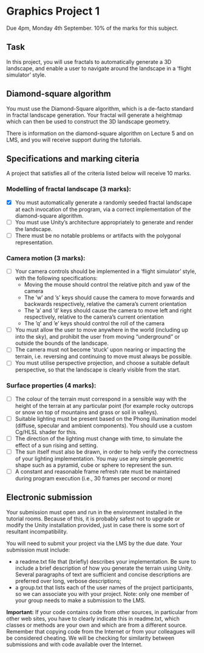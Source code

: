 # Graphics Project 1
Due 4pm, Monday 4th September. 10% of the marks for this subject.

## Task
In this project, you will use fractals to automatically generate a 3D landscape, and enable a user to
navigate around the landscape in a ‘flight simulator’ style.

## Diamond-square algorithm
You must use the Diamond-Square algorithm, which is a de-facto standard in fractal landscape generation. Your fractal will generate a heightmap which can then be used to construct the 3D landscape geometry.

There is information on the diamond-square algorithm on Lecture 5 and on LMS, and you will receive support during the tutorials.


## Specifications and marking citeria
A project that satisfies all of the criteria listed below will receive 10 marks.
### Modelling of fractal landscape (3 marks):
- [x] You must automatically generate a randomly seeded fractal landscape at each invocation of the program, via a correct implementation of the diamond-square algorithm.
- [ ] You must use Unity’s architecture appropriately to generate and render the landscape.
- [ ] There must be no notable problems or artifacts with the polygonal representation.

### Camera motion (3 marks):
- [ ] Your camera controls should be implemented in a ‘flight simulator’ style, with the following specifications:
    * Moving the mouse should control the relative pitch and yaw of the camera
    * The ’w’ and ’s’ keys should cause the camera to move forwards and backwards respectively, relative the camera’s current orientation
    * The ’a’ and ’d’ keys should cause the camera to move left and right respectively, relative to the camera’s current orientation
    * The ’q’ and ’e’ keys should control the roll of the camera
- [ ] You must allow the user to move anywhere in the world (including up into the sky), and prohibit the user from moving “underground” or outside the bounds of the landscape.
- [ ] The camera must not become ‘stuck’ upon nearing or impacting the terrain, i.e. reversing and continuing to move must always be possible.
- [ ] You must utilise perspective projection, and choose a suitable default perspective, so that the landscape is clearly visible from the start.

### Surface properties (4 marks):
-  [ ] The colour of the terrain must correspond in a sensible way with the height of the terrain at any particular point (for example rocky outcrops or snow on top of mountains and grass or soil in valleys).
-  [ ] Suitable lighting must be present based on the Phong illumination model (diffuse, specular and ambient components). You should use a custom Cg/HLSL shader for this.
-  [ ] The direction of the lighting must change with time, to simulate the effect of a sun rising
and setting.
- [ ] The sun itself must also be drawn, in order to help verify the correctness of your lighting implementation. You may use any simple geometric shape such as a pyramid, cube or sphere to represent the sun.
- [ ] A constant and reasonable frame refresh rate must be maintained during program execution (i.e., 30 frames per second or more)

## Electronic submission
Your submission must open and run in the environment installed in the tutorial rooms. Because of this, it is probably safest not to upgrade or modify the Unity installation provided, just in case there is some sort of resultant incompatibility.

You will need to submit your project via the LMS by the due date. Your submission must include:
- a readme.txt file that (briefly) describes your implementation. Be sure to include a brief description of how you generate the terrain using Unity. Several paragraphs of text are sufficient and concise descriptions are preferred over long, verbose descriptions;
- a group.txt that lists each of the user names of the project participants, so we can associate you with your project. Note: only one member of your group needs to make a submission to the LMS.

**Important:** If your code contains code from other sources, in particular from other web sites, you have to clearly indicate this in readme.txt, which classes or methods are your own and which are from a different source. Remember that copying code from the Internet or from your colleagues will be considered cheating. We will be checking for similarity between submissions and with code available over the Internet.

